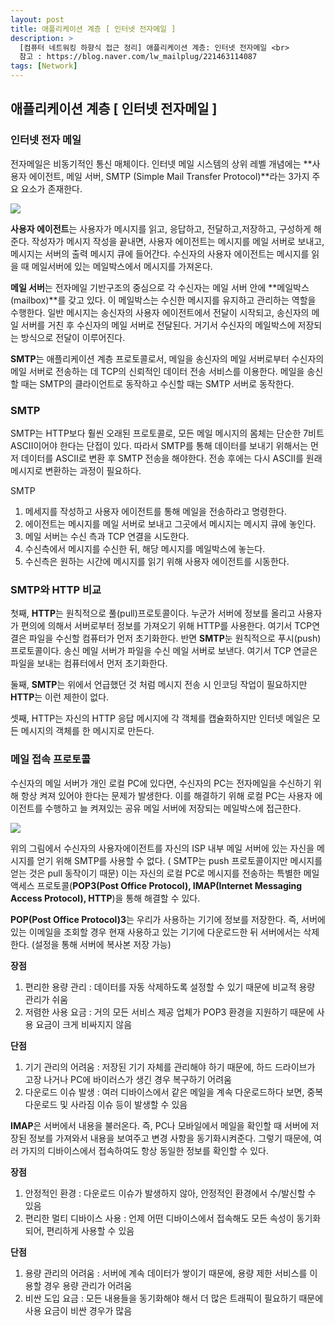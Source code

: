 ```yaml
---
layout: post
title: 애플리케이션 계층 [ 인터넷 전자메일 ]
description: >
  [컴퓨터 네트워킹 하향식 접근 정리] 애플리케이션 계층: 인터넷 전자메일 <br>
  참고 : https://blog.naver.com/lw_mailplug/221463114087
tags: [Network]
---
```


## 애플리케이션 계층 [ 인터넷 전자메일 ]

### 인터넷 전자 메일

전자메일은 비동기적인 통신 매체이다. 인터넷 메일 시스템의 상위 레벨 개념에는 **사용자 에이전트, 메일 서버, SMTP (Simple Mail Transfer Protocol)**라는 3가지 주요 요소가 존재한다.

![](https://taeho0304.github.io/assets/img/NW/application/email/mailsystem.png)

**사용자 에이전트**는 사용자가 메시지를 읽고, 응답하고, 전달하고,저장하고, 구성하게 해준다. 작성자가 메시지 작성을 끝내면, 사용자 에이전트는 메시지를 메일 서버로 보내고, 메시지는 서버의 출력 메시지 큐에 들어간다. 수신자의 사용자 에이전트는 메시지를 읽을 때 메일서버에 있는 메일박스에서 메시지를 가져온다.

**메일 서버**는 전자메일 기반구조의 중심으로 각 수신자는 메일 서버 안에 **메일박스(mailbox)**를 갖고 있다. 이 메일박스는 수신한 메시지를 유지하고 관리하는 역할을 수행한다. 일반 메시지는 송신자의 사용자 에이전트에서 전달이 시작되고, 송신자의 메일 서버를 거친 후 수신자의 메일 서버로 전달된다. 거기서 수신자의 메일박스에 저장되는 방식으로 전달이 이루어진다.

**SMTP**는 애플리케이션 계층 프로토콜로서, 메일을 송신자의 메일 서버로부터 수신자의 메일 서버로 전송하는 데 TCP의 신뢰적인 데이터 전송 서비스를 이용한다. 메일을 송신할 때는 SMTP의 클라이언트로 동작하고 수신할 때는 SMTP 서버로 동작한다.

### SMTP

SMTP는 HTTP보다 훨씬 오래된 프로토콜로, 모든 메일 메시지의 몸체는 단순한 7비트 ASCII이어야 한다는 단접이 있다. 따라서 SMTP를 통해 데이터를 보내기 위해서는 먼저 데이터를 ASCII로 변환 후 SMTP 전송을 해야한다. 전송 후에는 다시 ASCII를 원래 메시지로 변환하는 과정이 필요하다.

SMTP

1. 메세지를 작성하고 사용자 에이전트를 통해 메일을 전송하라고 명령한다.
2. 에이전트는 메시지를 메일 서버로 보내고 그곳에서 메시지는 메시지 큐에 놓인다.
3. 메일 서버는 수신 측과 TCP 연결을 시도한다.
4. 수신측에서 메시지를 수신한 뒤, 해당 메시지를 메일박스에 놓는다.
5. 수신측은 원하는 시간에 메시지를 읽기 위해 사용자 에이전트를 시동한다.

### SMTP와 HTTP 비교

첫째, **HTTP**는 원칙적으로 풀(pull)프로토콜이다. 누군가 서버에 정보를 올리고 사용자가 편의에 의해서 서버로부터 정보를 가져오기 위해 HTTP를 사용한다. 여기서 TCP연결은 파일을 수신할 컴퓨터가 먼저 초기화한다. 반면 **SMTP**눈 원칙적으로 푸시(push)프로토콜이다. 송신 메일 서버가 파일을 수신 메일 서버로 보낸다. 여기서 TCP 연글은 파일을 보내는 컴퓨터에서 먼저 초기화한다.

둘째, **SMTP**는 위에서 언급했던 것 처럼 메시지 전송 시 인코딩 작업이 필요하지만 **HTTP**는 이런 제한이 없다.

셋째, HTTP는 자신의 HTTP 응답 메시지에 각 객체를 캡슐화하지만 인터넷 메일은 모든 메시지의 객체를 한 메시지로 만든다.

### 메일 접속 프로토콜

수신자의 메일 서버가 개인 로컬 PC에 있다면, 수신자의 PC는 전자메일을 수신하기 위해 항상 켜져 있어야 한다는 문제가 발생한다. 이를 해결하기 위해 로컬 PC는 사용자 에이전트를 수행하고 늘 켜져있는 공유 메일 서버에 저장되는 메일박스에 접근한다.

![](https://taeho0304.github.io/assets/img/NW/application/email/emailprotocol.png)

위의 그림에서 수신자의 사용자에이전트를 자신의 ISP 내부 메일 서버에 있는 자신을 메시지를 얻기 위해 SMTP를 사용할 수 없다. ( SMTP는 push 프로토콜이지만 메시지를 얻는 것은 pull 동작이기 때문) 이는 자신의 로컬 PC로 메시지를 전송하는 특별한 메일 액세스 프로토콜(**POP3(Post Office Protocol), IMAP(Internet Messaging Access Protocol), HTTP**)을 통해 해결할 수 있다.

**POP(Post Office Protocol)3**는 우리가 사용하는 기기에 정보를 저장한다. 즉, 서버에 있는 이메일을 조회할 경우 현재 사용하고 있는 기기에 다운로드한 뒤 서버에서는 삭제한다. (설정을 통해 서버에 복사본 저장 가능)

**장점**

1. 편리한 용량 관리 : ​데이터를 자동 삭제하도록 설정할 수 있기 때문에 비교적 용량 관리가 쉬움
2. 저렴한 사용 요금 : 거의 모든 서비스 제공 업체가 POP3 환경을 지원하기 때문에 사용 요금이 크게 비싸지지 않음

**단점**

1. 기기 관리의 어려움 : 저장된 기기 자체를 관리해야 하기 때문에, 하드 드라이브가 고장 나거나 PC에 바이러스가 생긴 경우 복구하기 어려움
2. 다운로드 이슈 발생 : 여러 디바이스에서 같은 메일을 계속 다운로드하다 보면, 중복 다운로드 및 사라짐 이슈 등이 발생할 수 있음

**IMAP**은 서버에서 내용을 불러온다. 즉, PC나 모바일에서 메일을 확인할 때 서버에 저장된 정보를 가져와서 내용을 보여주고 변경 사항을 동기화시켜준다. 그렇기 때문에, 여러 가지의 디바이스에서 접속하여도 항상 동일한 정보를 확인할 수 있다.

**장점**

1. 안정적인 환경 : 다운로드 이슈가 발생하지 않아, 안정적인 환경에서 수/발신할 수 있음
2. 편리한 멀티 디바이스 사용 : 언제 어떤 디바이스에서 접속해도 모든 속성이 동기화되어, 편리하게 사용할 수 있음

**단점**

1. 용량 관리의 어려움 : 서버에 계속 데이터가 쌓이기 때문에, 용량 제한 서비스를 이용할 경우 용량 관리가 어려움
2. 비싼 도입 요금 : 모든 내용들을 동기화해야 해서 더 많은 트래픽이 필요하기 때문에 사용 요금이 비싼 경우가 많음
